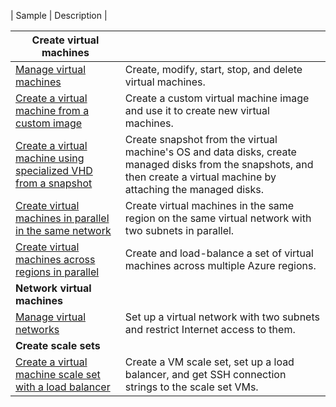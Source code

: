 | Sample  | Description |

| **Create virtual machines** || 
|---|---|
| [Manage virtual machines][1] | Create, modify, start, stop, and delete virtual machines. |
| [Create a virtual machine from a custom image][2] | Create a custom virtual machine image and use it to create new virtual machines. | 
| [Create a virtual machine using specialized VHD from a snapshot][3] | Create snapshot from the virtual machine's OS and data disks, create managed disks from the snapshots, and then create a virtual machine by attaching the managed disks. |  
| [Create virtual machines in parallel in the same network][4] | Create virtual machines in the same region on the same virtual network with two subnets in parallel. |
| [Create virtual machines across regions in parallel][5] | Create and load-balance a set of virtual machines across multiple Azure regions. |
| **Network virtual machines** || 
| [Manage virtual networks][6] | Set up a virtual network with two subnets and restrict Internet access to them. |
| **Create scale sets** ||
| [Create a virtual machine scale set with a load balancer][7] | Create a VM scale set, set up a load balancer, and get SSH connection strings to the scale set VMs. |

[1]: ../java-sdk-manage-virtual-machines.md
[2]: https://github.com/Azure-Samples/managed-disk-java-create-virtual-machine-using-custom-image/
[3]: https://github.com/Azure-Samples/managed-disk-java-create-virtual-machine-using-specialized-disk-from-vhd/
[4]: https://github.com/Azure-Samples/compute-java-manage-virtual-machines-in-parallel/
[5]: ../java-sdk-virtual-machines-in-parallel.md
[6]: ../java-sdk-manage-virtual-networks.md
[7]: ../java-sdk-manage-vm-scalesets.md